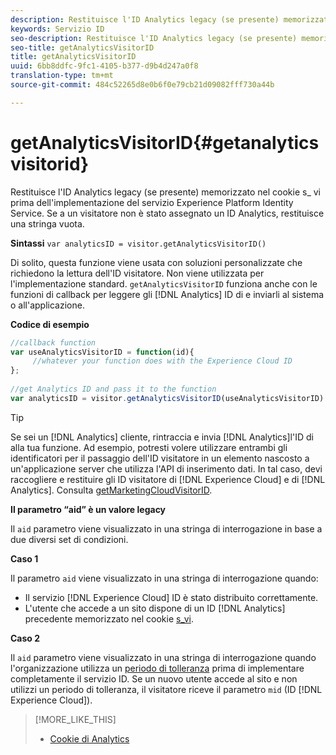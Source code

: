 ```yaml
---
description: Restituisce l'ID Analytics legacy (se presente) memorizzato nel cookie s_ vi prima dell'implementazione del servizio Experience Platform Identity Service. Se a un visitatore non è stato assegnato un ID Analytics, restituisce una stringa vuota.
keywords: Servizio ID
seo-description: Restituisce l'ID Analytics legacy (se presente) memorizzato nel cookie s_ vi prima dell'implementazione del servizio Experience Platform Identity Service. Se a un visitatore non è stato assegnato un ID Analytics, restituisce una stringa vuota.
seo-title: getAnalyticsVisitorID
title: getAnalyticsVisitorID
uuid: 6bb8ddfc-9fc1-4105-b377-d9b4d247a0f8
translation-type: tm+mt
source-git-commit: 484c52265d8e0b6f0e79cb21d09082fff730a44b

---
```



# getAnalyticsVisitorID{#getanalyticsvisitorid}

Restituisce l&#39;ID Analytics legacy (se presente) memorizzato nel cookie s_ vi prima dell&#39;implementazione del servizio Experience Platform Identity Service. Se a un visitatore non è stato assegnato un ID Analytics, restituisce una stringa vuota.

**Sintassi** `var analyticsID = visitor.getAnalyticsVisitorID()`

Di solito, questa funzione viene usata con soluzioni personalizzate che richiedono la lettura dell&#39;ID visitatore. Non viene utilizzata per l&#39;implementazione standard. `getAnalyticsVisitorID` funziona anche con le funzioni di callback per leggere gli [!DNL Analytics] ID di e inviarli al sistema o all&#39;applicazione.

**Codice di esempio**

```js
//callback function 
var useAnalyticsVisitorID = function(id){ 
     //whatever your function does with the Experience Cloud ID 
}; 
 
//get Analytics ID and pass it to the function 
var analyticsID = visitor.getAnalyticsVisitorID(useAnalyticsVisitorID)
```

>[!TIP]
>
>Se sei un [!DNL Analytics] cliente, rintraccia e invia [!DNL Analytics]l&#39;ID di alla tua funzione. Ad esempio, potresti volere utilizzare entrambi gli identificatori per il passaggio dell&#39;ID visitatore in un elemento nascosto a un&#39;applicazione server che utilizza l&#39;API di inserimento dati. In tal caso, devi raccogliere e restituire gli ID visitatore di [!DNL Experience Cloud] e di [!DNL Analytics]. Consulta [getMarketingCloudVisitorID](../../library/get-set/getmcvid.md).

**Il parametro “aid” è un valore legacy**

Il `aid` parametro viene visualizzato in una stringa di interrogazione in base a due diversi set di condizioni.

**Caso 1**

Il parametro `aid` viene visualizzato in una stringa di interrogazione quando:

* Il servizio [!DNL Experience Cloud] ID è stato distribuito correttamente.
* L&#39;utente che accede a un sito dispone di un ID [!DNL Analytics] precedente memorizzato nel cookie [s_vi](https://marketing.adobe.com/resources/help/en_US/whitepapers/cookies/?f=cookies_analytics.html).

**Caso 2**

Il `aid` parametro viene visualizzato in una stringa di interrogazione quando l&#39;organizzazione utilizza un [periodo di tolleranza](../../reference/analytics-reference/grace-period.md) prima di implementare completamente il servizio ID. Se un nuovo utente accede al sito e non utilizzi un periodo di tolleranza, il visitatore riceve il parametro `mid` (ID [!DNL Experience Cloud]).

>[!MORE_LIKE_THIS]
>
>* [Cookie di Analytics](https://marketing.adobe.com/resources/help/en_US/whitepapers/cookies/cookies_analytics.html)

